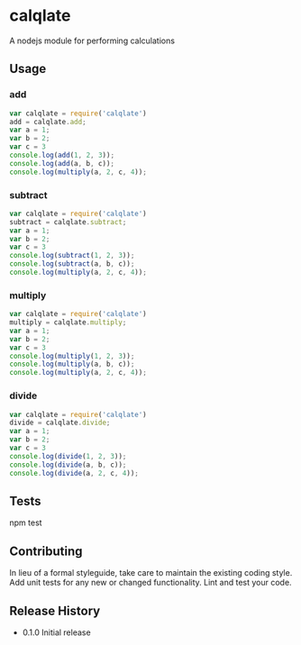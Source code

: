 # calqlate
A nodejs module for performing calculations

## Usage
### add
```javascript
var calqlate = require('calqlate')
add = calqlate.add;
var a = 1;
var b = 2;
var c = 3
console.log(add(1, 2, 3));
console.log(add(a, b, c));
console.log(multiply(a, 2, c, 4));
```
### subtract
```javascript
var calqlate = require('calqlate')
subtract = calqlate.subtract;
var a = 1;
var b = 2;
var c = 3
console.log(subtract(1, 2, 3));
console.log(subtract(a, b, c));
console.log(multiply(a, 2, c, 4));
```
### multiply
```javascript
var calqlate = require('calqlate')
multiply = calqlate.multiply;
var a = 1;
var b = 2;
var c = 3
console.log(multiply(1, 2, 3));
console.log(multiply(a, b, c));
console.log(multiply(a, 2, c, 4));
```
### divide
```javascript
var calqlate = require('calqlate')
divide = calqlate.divide;
var a = 1;
var b = 2;
var c = 3
console.log(divide(1, 2, 3));
console.log(divide(a, b, c));
console.log(divide(a, 2, c, 4));
```

## Tests

npm test

## Contributing

In lieu of a formal styleguide, take care to maintain the existing coding style.
Add unit tests for any new or changed functionality. Lint and test your code.

## Release History

* 0.1.0 Initial release
